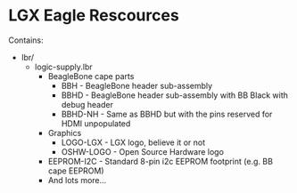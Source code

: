 LGX Eagle Rescources
====================



Contains:

 * lbr/
   * logic-supply.lbr
     * BeagleBone cape parts
       * BBH - BeagleBone header sub-assembly
       * BBHD - BeagleBone header sub-assembly with BB Black with debug header
       * BBHD-NH - Same as BBHD but with the pins reserved for HDMI unpopulated
	 * Graphics
       * LOGO-LGX - LGX logo, believe it or not
       * OSHW-LOGO - Open Source Hardware logo
     * EEPROM-I2C - Standard 8-pin i2c EEPROM footprint (e.g. BB cape EEPROM)
     * And lots more...
   
